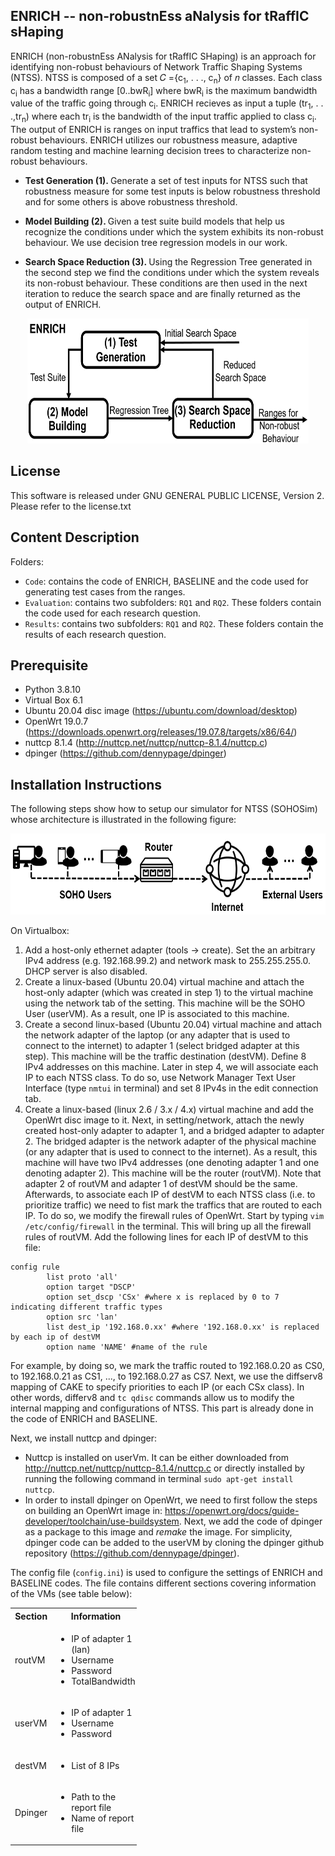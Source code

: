 ENRICH -- non-robustnEss aNalysis for tRaffIC sHaping
------------------------------------------------------------------------
ENRICH (non-robustnEss ANalysis for tRaffIC SHaping) is an approach for identifying non-robust behaviours of Network Traffic Shaping Systems (NTSS). NTSS is composed of a set 𝐶 ={c<sub>1</sub>, . . ., c<sub>n</sub>} of 𝑛 classes. Each class c<sub>i</sub> has a bandwidth range [0..bwR<sub>i</sub>] where bwR<sub>i</sub> is the maximum bandwidth value of the traffic going through c<sub>i</sub>. ENRICH recieves as input a tuple (tr<sub>1</sub>, . . .,tr<sub>n</sub>) where each tr<sub>i</sub> is the bandwidth of the input traffic applied to class c<sub>i</sub>. The output of ENRICH is ranges on input traffics that lead to system’s non-robust behaviours.  ENRICH utilizes our robustness measure, adaptive random testing and machine learning decision trees to characterize non-robust behaviours.

* <p> <b> Test Generation (1). </b> Generate a set of test inputs for NTSS such that robustness measure for some test inputs is below robustness threshold and for some others is above robustness threshold. </p>
* <p> <b> Model Building (2). </b> Given a test suite build models that help us recognize the conditions under which the system exhibits its non-robust behaviour. We use decision tree regression models in our work. </p>
* <p> <b> Search Space Reduction (3). </b> Using the Regression Tree generated in the second step we find the conditions under which the system reveals its non-robust behaviour. These conditions are then used in the next iteration to reduce the search space and are finally returned as the output of ENRICH. </p>


<p align="center">
  <img src="https://github.com/baharin/ENRICH/blob/main/ENRICH-figure.PNG" width="450" height="200" class="centerImage" />
</p>

License 
--------------------------------------------
This software is released under GNU GENERAL PUBLIC LICENSE, Version 2. Please refer to the license.txt

Content Description
----------------------------------------------
Folders:
* ```Code```: contains the code of ENRICH, BASELINE and the code used for generating test cases from the ranges.
* ```Evaluation```: contains two subfolders: ```RQ1``` and ```RQ2```. These folders contain the code used for each research question.
* ```Results```: contains two subfolders: ```RQ1``` and ```RQ2```. These folders contain the results of each research question.

Prerequisite
---------------------------------------------
* Python 3.8.10
* Virtual Box 6.1
* Ubuntu 20.04 disc image (https://ubuntu.com/download/desktop)
* OpenWrt 19.0.7 (https://downloads.openwrt.org/releases/19.07.8/targets/x86/64/)
* nuttcp 8.1.4 (http://nuttcp.net/nuttcp/nuttcp-8.1.4/nuttcp.c)
* dpinger (https://github.com/dennypage/dpinger)

Installation Instructions
--------------------------------------------
The following steps show how to setup our simulator for NTSS (SOHOSim) whose architecture is illustrated in the following figure:

<p align="center">
  <img src="https://github.com/baharin/ENRICH/blob/main/architectureforgithub.PNG" width="600" height="130" class="centerImage" />
</p>
On Virtualbox:

1. Add a host-only ethernet adapter (tools -> create). Set the an arbitrary IPv4 address (e.g. 192.168.99.2) and network mask to 255.255.255.0. DHCP server is also disabled.
2. Create a linux-based (Ubuntu 20.04) virtual machine and attach the host-only adapter (which was created in step 1) to the virtual machine using the network tab of the setting. This machine will be the SOHO User (userVM). As a result, one IP is associated to this machine.
3. Create a second linux-based (Ubuntu 20.04) virtual machine and attach the network adapter of the laptop (or any adapter that is used to connect to the internet) to adapter 1 (select bridged adapter at this step). This machine will be the traffic destination (destVM). Define 8 IPv4 addresses on this machine. Later in step 4, we will associate each IP to each NTSS class. To do so, use Network Manager Text User Interface (type ```nmtui``` in terminal) and set 8 IPv4s in the edit connection tab.
4. Create a linux-based (linux 2.6 / 3.x / 4.x) virtual machine and add the OpenWrt disc image to it. Next, in setting/network, attach the newly created host-only adapter to adapter 1, and a bridged adapter to adapter 2. The bridged adapter is the network adapter of the physical machine (or any adapter that is used to connect to the internet). As a result, this machine will have two IPv4 addresses (one denoting adapter 1 and one denoting adapter 2). This machine will be the router (routVM). Note that adapter 2 of routVM and adapter 1 of destVM should be the same. Afterwards, to associate each IP of destVM to each NTSS class (i.e. to prioritize traffic) we need to fist mark the traffics that are routed to each IP. To do so, we modify the firewall rules of OpenWrt. Start by typing ```vim /etc/config/firewall``` in the terminal. This will bring up all the firewall rules of routVM. Add the following lines for each IP of destVM to this file:

``` 
config rule
        list proto 'all'
        option target "DSCP'
        option set_dscp 'CSx' #where x is replaced by 0 to 7 indicating different traffic types
        option src 'lan'
        list dest_ip '192.168.0.xx' #where '192.168.0.xx' is replaced by each ip of destVM
        option name 'NAME' #name of the rule
```
For example, by doing so, we mark the traffic routed to 192.168.0.20 as CS0, to 192.168.0.21 as CS1, ..., to 192.168.0.27 as CS7. Next, we use the diffserv8 mapping of CAKE to specify priorities to each IP (or each CSx class). In other words, differv8 and ``` tc qdisc ``` commands allow us to modify the internal mapping and configurations of NTSS. This part is already done in the code of ENRICH and BASELINE.

Next, we install nuttcp and dpinger:
* Nuttcp is installed on userVm. It can be either downloaded from http://nuttcp.net/nuttcp/nuttcp-8.1.4/nuttcp.c or directly installed by running the following command in terminal ```sudo apt-get install nuttcp```.
* In order to install dpinger on OpenWrt, we need to first follow the steps on building an OpenWrt image in: https://openwrt.org/docs/guide-developer/toolchain/use-buildsystem. Next, we add the code of dpinger as a package to this image and *remake* the image. For simplicity, dpinger code can be added to the userVM by cloning the dpinger github repository (https://github.com/dennypage/dpinger). 

The config file (```config.ini```) is used to configure the settings of ENRICH and BASELINE codes. The file contains different sections covering information of the VMs (see table below):

<table style="width:40%" class = "center">
  <tr>
    <th>Section</th>
    <th>Information</th>
  </tr>
  <tr>
    <td>routVM</td>
    <td> 
    	<ul>
  			<li>IP of adapter 1 (lan)</li>
  			<li>Username</li>
			<li>Password</li>
  			<li>TotalBandwidth</li>
		</ul>  
    </td>
  </tr>
  <tr>
    <td>userVM</td>
    <td>
      <ul>
        <li>IP of adapter 1</li>
        <li>Username</li>
        <li>Password</li>
      </ul> 
    </td>
  </tr>
    <tr>
    <td>destVM</td>
    <td>
      <ul>
        <li>List of 8 IPs</li>
      </ul> 
    </td>
  </tr>
  <tr>
    <td>Dpinger</td>
    <td>
      <ul>
        <li>Path to the report file</li>
        <li>Name of report file</li>
      </ul> 
    </td>
  </tr>
  
</table>

